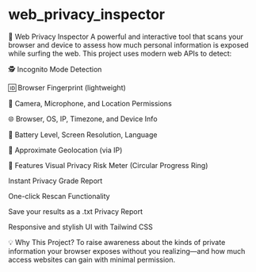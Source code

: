 # web_privacy_inspector

🔐 Web Privacy Inspector
A powerful and interactive tool that scans your browser and device to assess how much personal information is exposed while surfing the web. This project uses modern web APIs to detect:

🕵️ Incognito Mode Detection

🆔 Browser Fingerprint (lightweight)

🎥 Camera, Microphone, and Location Permissions

🌐 Browser, OS, IP, Timezone, and Device Info

🔋 Battery Level, Screen Resolution, Language

📍 Approximate Geolocation (via IP)

🚦 Features
Visual Privacy Risk Meter (Circular Progress Ring)

Instant Privacy Grade Report

One-click Rescan Functionality

Save your results as a .txt Privacy Report

Responsive and stylish UI with Tailwind CSS

💡 Why This Project?
To raise awareness about the kinds of private information your browser exposes without you realizing—and how much access websites can gain with minimal permission.
